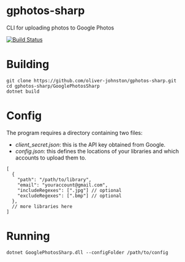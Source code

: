 # gphotos-sharp
CLI for uploading photos to Google Photos

[![Build Status](https://travis-ci.com/oliver-johnston/gphotos-sharp.svg?branch=master)](https://travis-ci.com/oliver-johnston/gphotos-sharp)

# Building

```
git clone https://github.com/oliver-johnston/gphotos-sharp.git
cd gphotos-sharp/GooglePhotosSharp
dotnet build
```

# Config

The program requires a directory containing two files:
 - _client_secret.json_: this is the API key obtained from Google. 
 - _config.json_: this defines the locations of your libraries and which accounts to upload them to. 

```
[
  {
    "path": "/path/to/library", 
    "email": "youraccount@gmail.com",
    "includeRegexes": [".jpg"] // optional
    "excludeRegexes": [".bmp"] // optional
  }, 
  // more libraries here
]
```

# Running
`dotnet GooglePhotosSharp.dll --configFolder /path/to/config`
